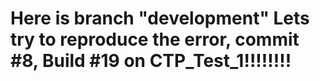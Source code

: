 # Here is branch "development" Lets try to reproduce the error, commit #8, Build #19 on CTP_Test_1!!!!!!!!
